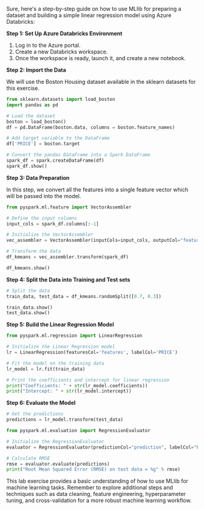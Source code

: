 Sure, here's a step-by-step guide on how to use MLlib for preparing a dataset and building a simple linear regression model using Azure Databricks:

**Step 1: Set Up Azure Databricks Environment**

1. Log in to the Azure portal.
2. Create a new Databricks workspace.
3. Once the workspace is ready, launch it, and create a new notebook.

**Step 2: Import the Data**

We will use the Boston Housing dataset available in the sklearn datasets for this exercise.

```python
from sklearn.datasets import load_boston
import pandas as pd

# Load the dataset
boston = load_boston()
df = pd.DataFrame(boston.data, columns = boston.feature_names)

# Add target variable to the DataFrame
df['PRICE'] = boston.target

# Convert the pandas DataFrame into a Spark DataFrame
spark_df = spark.createDataFrame(df)
spark_df.show()
```

**Step 3: Data Preparation**

In this step, we convert all the features into a single feature vector which will be passed into the model.

```python
from pyspark.ml.feature import VectorAssembler

# Define the input columns
input_cols = spark_df.columns[:-1]

# Initialize the VectorAssembler
vec_assembler = VectorAssembler(inputCols=input_cols, outputCol="features")

# Transform the data
df_kmeans = vec_assembler.transform(spark_df)

df_kmeans.show()
```

**Step 4: Split the Data into Training and Test sets**

```python
# Split the data
train_data, test_data = df_kmeans.randomSplit([0.7, 0.3])

train_data.show()
test_data.show()
```

**Step 5: Build the Linear Regression Model**

```python
from pyspark.ml.regression import LinearRegression

# Initialize the Linear Regression model
lr = LinearRegression(featuresCol='features', labelCol='PRICE')

# Fit the model on the training data
lr_model = lr.fit(train_data)

# Print the coefficients and intercept for linear regression
print("Coefficients: " + str(lr_model.coefficients))
print("Intercept: " + str(lr_model.intercept))
```

**Step 6: Evaluate the Model**

```python
# Get the predictions
predictions = lr_model.transform(test_data)

from pyspark.ml.evaluation import RegressionEvaluator

# Initialize the RegressionEvaluator
evaluator = RegressionEvaluator(predictionCol="prediction", labelCol="PRICE", metricName="rmse")

# Calculate RMSE
rmse = evaluator.evaluate(predictions)
print("Root Mean Squared Error (RMSE) on test data = %g" % rmse)
```

This lab exercise provides a basic understanding of how to use MLlib for machine learning tasks. Remember to explore additional steps and techniques such as data cleaning, feature engineering, hyperparameter tuning, and cross-validation for a more robust machine learning workflow.
